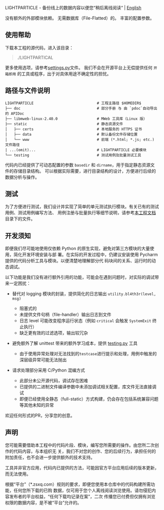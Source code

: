 LIGHTPARTICLE - 备份线上的数据内容以便您“稍后离线阅读“ | [English](README.md)

没有额外的外部模块依赖。
无需数据库（File-Flatted）的。
丰富的配置参数。

## 使用帮助

下载本工程的源代码，进入该目录：

> ./LIGHTPARTICAL

更多使用选项，请参考[settings.py](settings.py)文件。
我们不会在开源平台上无偿提供任何 `开箱即用` 的工具或程序，出于对具体用途不确定性的担忧。


## 路径与文件说明

```
LIGHTPARTICLE                             # 工程主路径 $HOMEDIR$
├── doc                                   # 部分手册 与 由 `pdoc`自动导出的 APIDoc 
├── libmweb-linux-2.40.0                  # MWeb 工具库（Linux 版）
├── static                                # 静态资源文件
│   ├── certs                             # 本地服务的 HTTPS 证书
│   ├── data                              # 默认备份文件存储位置
│   └── www                               # 前端 (*.html; *.js; etc.) 文件路径
| ...(omit)...                            # LIGHTPARTICLE 必要模块
└── testing                               # 测试用例及批量测试工具

```

代码内已经提供了可动态配置的参数 `basedir` 和 `dirname`，用于指定静态资源文件的存储目录结构。
可以根据实际需要，进行目录结构的设计，方便进行后续的数据分析与操作。

## 测试

为了方便进行测试，我们设计并实现了简单的单元测试执行模块。有关已有的测试用例、测试用例编写方法、
用例注册与批量执行等细节说明，请参考[本工程文档](doc)目录下的文件。

## 开发须知

即便我们尽可能地使用仅依赖 Python 的原生实现，避免对第三方模块的大量使用，简化开发环境安装与部
署。在实际的开发过程中，仍建议安装使用 Pycharm 提供的代码分析工具与模块。以便清楚地理解部分代
码块间的关系、运行时的动态调试。

以下功能是我们没有进行额外引用的功能，可能会在遇到问题时，对实际的调试带来一定困扰：
- 替代对 logging 模块的封装，提供简化的日志输出 `utility.bl4th3r(level, msg)`
  - 阻塞式的
  - 未提供文件句柄（file-handler）输出日志到文件
  - 日志 level 可能改变程序运行状态（例如 `critical` 会触发 `SystemExit` 终止执行）
  - 缺乏更有效的过滤选项，输出较冗杂
 
- 避免额外了解 unittest 带来的额外学习成本，提供 [testing.py](testing/testing.py) 工具
  - 由于使用异常处理对无法找到的`testcase`进行提示和处理，用例中触发的深层级异常可能无法抛出

- 请求处理部分采用 C/Python 混编方式
  - 此部分未公开源代码，调试存在困难
  - 已提供的二进制文件编译参数中未添加调试相关配置，库文件无法直接调试
  - 即便已经使用全静态（full-static）方式构建，仍会存在包括系统兼容问题等其他未知的异常

欢迎任何形式的PR，分享您的创意。

## 声明

您可能需要借助本工程中的代码片段、模块，编写您所需要的操作。由您所二次创作的代码内容，与本组织无
关，我们不对您的创作、您的后续行为，承担任何的附加责任，也不会进一步提供额外的技术支持。

工具并非官方应用，代码内已提供的方法，可能因官方平台应用后续的版本更新，而无法使用。

根据“平台”（*.zsxq.com）规则的要求，即便您使用本仓库中的代码构建所需功能，任何您所下载的已购
数据，仅可用于您个人离线阅读浏览使用。请勿侵犯内容发布者的平台权益，“任何下载均记录在案”，二次
传播您已付费但仅拥有浏览权限的数据内容，是不被“平台”允许的。
